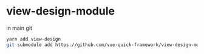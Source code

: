 # view-design-module
in main git
```bash
yarn add view-design
git submodule add https://github.com/vue-quick-framework/view-design-module.git src/submodules/view-design-module
```
